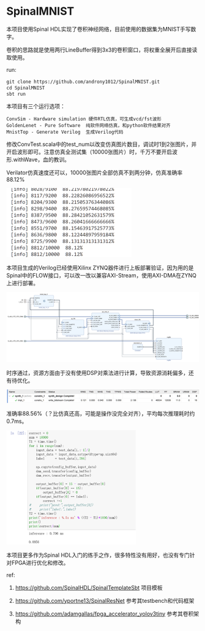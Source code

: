 # SpinalMNIST

本项目使用Spinal HDL实现了卷积神经网络，目前使用的数据集为MNIST手写数字。



卷积的思路就是使用两行LineBuffer得到3x3的卷积窗口，将权重全展开后直接读取使用。



run:

```
git clone https://github.com/androny1012/SpinalMNIST.git
cd SpinalMNIST
sbt run
```

本项目有三个运行选项：

```
ConvSim - Hardware simulation 硬件RTL仿真，可生成vcd/fst波形
GoldenLenet - Pure Software  纯软件网络仿真，和python软件结果对齐
MnistTop - Generate Verilog  生成Verilog代码
```



修改ConvTest.scala中的test_num以改变仿真图片数目，调试时1到2张图片，并开启波形即可。注意仿真全测试集（10000张图片）时，千万不要开启波形.withWave，血的教训。

Verilator仿真速度还可以，10000张图片全部仿真不到两分钟，仿真准确率88.12%

<img src=".\readme.assets\image-20230624102325391.png" alt="image-20230624102325391" style="zoom: 50%;" />



本项目生成的Verilog已经使用Xilinx ZYNQ器件进行上板部署验证，因为用的是Spinal中的FLOW接口，可以改一改以兼容AXI-Stream，使用AXI-DMA在ZYNQ上进行部署。

<img src=".\readme.assets\image-20230624101125388.png" alt="image-20230624102325391" style="zoom: 50%;" />

时序通过，资源方面由于没有使用DSP对乘法进行计算，导致资源消耗偏多，还有待优化。

<img src=".\readme.assets\image-20230624101147842.png" alt="image-20230624102325391" style="zoom: 50%;" />


准确率88.56%（？比仿真还高，可能是操作没完全对齐），平均每次推理耗时约0.7ms。

<img src=".\readme.assets\8d05aafe82ad590ae10b97a5fbf2a71.png" alt="8d05aafe82ad590ae10b97a5fbf2a71" style="zoom:33%;" />



本项目更多作为Spinal HDL入门的练手之作，很多特性没有用好，也没有专门针对FPGA进行优化和修改。

ref:

1. https://github.com/SpinalHDL/SpinalTemplateSbt 项目模板

2. https://github.com/yportne13/SpinalResNet 参考其testbench和代码框架

3. https://github.com/adamgallas/fpga_accelerator_yolov3tiny 参考其卷积架构

